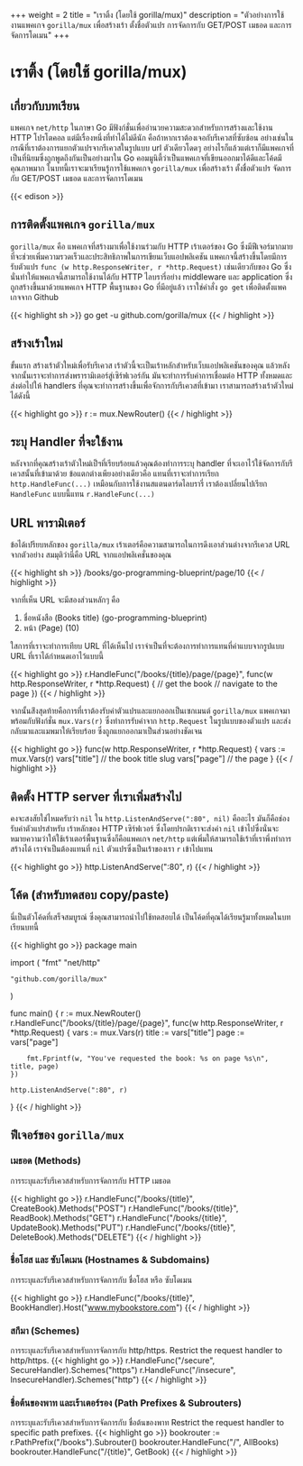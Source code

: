 +++
weight = 2
title = "เราติ้ง (โดยใช้ gorilla/mux)"
description = "ตัวอย่างการใช้งานแพคเกจ `gorilla/mux` เพื่อสร้างเร้า ตั้งชื่อตัวแปร การจัดการกับ GET/POST เมธอด และการจัดการโดเมน"
+++

# เราติ้ง (โดยใช้ gorilla/mux)

## เกี่ยวกับบทเรียน
แพคเกจ `net/http` ในภาษา Go มีฟังก์ชั่นเพื่ออำนวยความสะดวกสำหรับการสร้างและใช้งาน HTTP โปรโตคอล
แต่มีเรื่องหนึ่งที่ทำได้ไม่ดีนัก คือถ้าหากเราต้องเจอกับรีเควสที่ซับซ้อน
อย่างเช่นในกรณีที่เราต้องการแยกตัวแปรจากรีเควสในรูปแบบ url ตัวเดียวโดดๆ
อย่างไรก็แล้วแต่เราก็มีแพคเกจที่เป็นที่นิยมซึ่งถูกพูดถึงกันเป็นอย่างมาใน
Go คอมมูนิตี้ว่าเป็นแพคเกจที่เขียนออกมาได้ดีและโค้ดมีคุณภาพมาก
ในบทนี้เราจะมาเรียนรู้การใช้แพคเกจ `gorilla/mux` เพื่อสร้างเร้า ตั้งชื่อตัวแปร จัดการกับ GET/POST เมธอด และการจัดการโดเมน

{{< edison >}}

## การติดตั้งแพคเกจ `gorilla/mux`
`gorilla/mux` คือ แพคเกจที่สร้างมาเพื่อใช้งานร่วมกับ HTTP เร้าเตอร์ของ Go ซึ่งมีฟีเจอร์มากมายที่จะช่วยเพิ่มความรวดเร็วและประสิทธิภาพในการเขียนเว็บแอปพลิเคชัน
แพคเกจนี้สร้างขึ้นโดยมีการรับตัวแปร `func (w http.ResponseWriter, r *http.Request)` เช่นเดียวกับของ Go ซึ่งนั่นทำให้แพคเกจนี้สามารถใช้งานได้กับ HTTP ไลบรารี่อย่าง middleware และ application ซึ่งถูกสร้างขึ้นมาด้วยแพคเกจ HTTP พื้นฐานของ Go ที่มีอยู่แล้ว เราใช่คำสั่ง `go get` เพื่อติดตั้งแพคเกจจาก Github

{{< highlight sh >}}
go get -u github.com/gorilla/mux
{{< / highlight >}}

## สร้างเร้าใหม่
ขั้นแรก สร้างเร้าตัวใหม่เพื่อรับรีเควส
เร้าตัวนี้จะเป็นเร้าหลักสำหรับเว็บแอปพลิเคชันของคุณ
แล้วหลังจากนั้นเราจะทำการส่งพรารามิเตอร์สู่เซิร์ฟเวอร์กัน
มันจะทำการรับค่าการเชื่อมต่อ HTTP ทั้งหมดและส่งต่อไปให้ handlers ที่คุณจะทำการสร้างขึ้นเพื่อจักการกับรีเควสที่เข้ามา
เราสามารถสร้างเร้าตัวใหม่ได้ดังนี้

{{< highlight go >}}
r := mux.NewRouter()
{{< / highlight >}}

## ระบุ Handler ที่จะใช้งาน
หลังจากที่คุณสร้างเร้าตัวใหม่เป็ฯที่เรียบร้อยแล้วคุณต้องทำการระบุ handler ที่จะเอาไว้ใช้จัดการกับรีเควสนั้นที่เข้ามาด้วย
ข้อแตกต่างเพียงอย่างเดียวคือ แทนที่เราจะทำการเรียก `http.HandleFunc(...)` เหมือนกับการใช้งานสแตนดาร์ดไลบรารี่ เราต้องเปลี่ยนไปเรียก `HandleFunc` แบบนี้แทน `r.HandleFunc(...)`

## URL พารามิเตอร์
ข้อได้เปรียบหลักของ `gorilla/mux` เร้าเตอร์คือความสามารถในการดึงเอาส่วนต่างจากรีเควส URL จากตัวอย่าง สมมุติว่านี่คือ URL จากแอปพลิเคชั่นของคุณ

{{< highlight sh >}}
/books/go-programming-blueprint/page/10
{{< / highlight >}}

จากที่เห็น ​URL จะมีสองส่วนหลักๆ คือ

1. ชื่อหนังสือ (Books title) (go-programming-blueprint)
2. หน้า (Page) (10)

ใสการที่เราจะทำการเทียบ URL ที่ได้เห็นไป เราจำเป็นที่จะต้องการทำการแทนที่ค่าแบบจากรูปแบบ URL ที่เราได้กำหนดเอาไว้แบบนี้

{{< highlight go >}}
r.HandleFunc("/books/{title}/page/{page}", func(w http.ResponseWriter, r *http.Request) {
	// get the book
	// navigate to the page
})
{{< / highlight >}}

จากนั้นส่ิงสุดท้ายคือการที่เราต้องรับค่าตัวแปรและแยกออกเป็นเซกเมนต์
`gorilla/mux` แพคเกจมาพร้อมกับฟังก์ชั่น `mux.Vars(r)` ซึ่งทำการรับค่าจาก `http.Request` ในรูปแบบของตัวแปร และส่งกลับมาและแมพมาให้เรียบร้อย ซึ่งถูกแยกออกมาเป็นส่วนอย่างชัดเจน

{{< highlight go >}}
func(w http.ResponseWriter, r *http.Request) {
	vars := mux.Vars(r)
	vars["title"] // the book title slug
	vars["page"] // the page
}
{{< / highlight >}}

## ติดตั้ง HTTP server ที่เราเพิ่มสร้างไป
คงจะสงสัยใช่ไหมครับว่า `nil` ใน `http.ListenAndServe(":80", nil)` คืออะไร
มันก็คือช่องรับค่าตัวแปรสำหรับ เร้าหลักของ HTTP เซิร์ฟเวอร์
ซึ่งโดยปรกติเราจะส่งค่า `nil` เข้าไปซึ่งนั่นจะหมายความว่าให้ใช้เร้าเตอร์พื้นฐานซึ่งก็คือแพคเกจ `net/http`
แต่เพิ่มให้สามารถใช้เร้าที่เราพึ่งทำการสร้างได้ เราจำเป็นต้องแทนที่ `nil` ตัวแปรซึ่งเป็นเร้าของเรา `r` เข้าไปแทน

{{< highlight go >}}
http.ListenAndServe(":80", r)
{{< / highlight >}}

## โค้ด (สำหรับทดสอบ copy/paste)
นี่เป็นตัวโค้ดที่เสร็จสมบูรณ์ ซึ่งคุณสามารถนำไปใช้ทดสอบได้ เป็นโค้ดที่คุณได้เรียนรู้มาทั้งหมดในบทเรียนบทนี้

{{< highlight go >}}
package main

import (
	"fmt"
	"net/http"

	"github.com/gorilla/mux"
)

func main() {
	r := mux.NewRouter()
	r.HandleFunc("/books/{title}/page/{page}", func(w http.ResponseWriter, r *http.Request) {
		vars := mux.Vars(r)
		title := vars["title"]
		page := vars["page"]

		fmt.Fprintf(w, "You've requested the book: %s on page %s\n", title, page)
	})

	http.ListenAndServe(":80", r)
}
{{< / highlight >}}

## ฟีเจอร์ของ `gorilla/mux`

### เมธอด (Methods)
การระบุและรับรีเควสสำหรับการจัดการกับ  HTTP เมธอด

{{< highlight go >}}
r.HandleFunc("/books/{title}", CreateBook).Methods("POST")
r.HandleFunc("/books/{title}", ReadBook).Methods("GET")
r.HandleFunc("/books/{title}", UpdateBook).Methods("PUT")
r.HandleFunc("/books/{title}", DeleteBook).Methods("DELETE")
{{< / highlight >}}

### ชื่อโฮส และ ซับโดเมน (Hostnames & Subdomains)
การระบุและรับรีเควสสำหรับการจัดการกับ ชื่อโฮส หรือ ซับโดเมน

{{< highlight go >}}
r.HandleFunc("/books/{title}", BookHandler).Host("www.mybookstore.com")
{{< / highlight >}}

### สกีมา (Schemes)
การระบุและรับรีเควสสำหรับการจัดการกับ http/https.
Restrict the request handler to http/https.
{{< highlight go >}}
r.HandleFunc("/secure", SecureHandler).Schemes("https")
r.HandleFunc("/insecure", InsecureHandler).Schemes("http")
{{< / highlight >}}

### ชื่อต้นของพาท และเร้าเตอร์รอง (Path Prefixes & Subrouters)
การระบุและรับรีเควสสำหรับการจัดการกับ ชื่อต้นของพาท
Restrict the request handler to specific path prefixes.
{{< highlight go >}}
bookrouter := r.PathPrefix("/books").Subrouter()
bookrouter.HandleFunc("/", AllBooks)
bookrouter.HandleFunc("/{title}", GetBook)
{{< / highlight >}}

